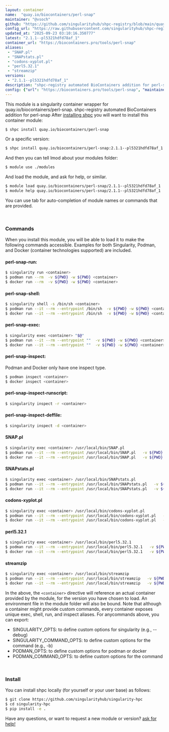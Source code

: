 ```yaml
---
layout: container
name:  "quay.io/biocontainers/perl-snap"
maintainer: "@vsoch"
github: "https://github.com/singularityhub/shpc-registry/blob/main/quay.io/biocontainers/perl-snap/container.yaml"
config_url: "https://raw.githubusercontent.com/singularityhub/shpc-registry/main/quay.io/biocontainers/perl-snap/container.yaml"
updated_at: "2025-09-23 03:10:16.350777"
latest: "2.1.1--pl5321hdfd78af_1"
container_url: "https://biocontainers.pro/tools/perl-snap"
aliases:
 - "SNAP.pl"
 - "SNAPstats.pl"
 - "codons-xyplot.pl"
 - "perl5.32.1"
 - "streamzip"
versions:
 - "2.1.1--pl5321hdfd78af_1"
description: "shpc-registry automated BioContainers addition for perl-snap"
config: {"url": "https://biocontainers.pro/tools/perl-snap", "maintainer": "@vsoch", "description": "shpc-registry automated BioContainers addition for perl-snap", "latest": {"2.1.1--pl5321hdfd78af_1": "sha256:28616a471376b39ec32320a84e7555196c70657f67a86c225f4fbf6bf3bae8cf"}, "tags": {"2.1.1--pl5321hdfd78af_1": "sha256:28616a471376b39ec32320a84e7555196c70657f67a86c225f4fbf6bf3bae8cf"}, "docker": "quay.io/biocontainers/perl-snap", "aliases": {"SNAP.pl": "/usr/local/bin/SNAP.pl", "SNAPstats.pl": "/usr/local/bin/SNAPstats.pl", "codons-xyplot.pl": "/usr/local/bin/codons-xyplot.pl", "perl5.32.1": "/usr/local/bin/perl5.32.1", "streamzip": "/usr/local/bin/streamzip"}}
---
```


This module is a singularity container wrapper for quay.io/biocontainers/perl-snap.
shpc-registry automated BioContainers addition for perl-snap
After [installing shpc](#install) you will want to install this container module:


```bash
$ shpc install quay.io/biocontainers/perl-snap
```

Or a specific version:

```bash
$ shpc install quay.io/biocontainers/perl-snap:2.1.1--pl5321hdfd78af_1
```

And then you can tell lmod about your modules folder:

```bash
$ module use ./modules
```

And load the module, and ask for help, or similar.

```bash
$ module load quay.io/biocontainers/perl-snap/2.1.1--pl5321hdfd78af_1
$ module help quay.io/biocontainers/perl-snap/2.1.1--pl5321hdfd78af_1
```

You can use tab for auto-completion of module names or commands that are provided.

<br>

### Commands

When you install this module, you will be able to load it to make the following commands accessible.
Examples for both Singularity, Podman, and Docker (container technologies supported) are included.

#### perl-snap-run:

```bash
$ singularity run <container>
$ podman run --rm  -v ${PWD} -w ${PWD} <container>
$ docker run --rm  -v ${PWD} -w ${PWD} <container>
```

#### perl-snap-shell:

```bash
$ singularity shell -s /bin/sh <container>
$ podman run --it --rm --entrypoint /bin/sh  -v ${PWD} -w ${PWD} <container>
$ docker run --it --rm --entrypoint /bin/sh  -v ${PWD} -w ${PWD} <container>
```

#### perl-snap-exec:

```bash
$ singularity exec <container> "$@"
$ podman run --it --rm --entrypoint ""  -v ${PWD} -w ${PWD} <container> "$@"
$ docker run --it --rm --entrypoint ""  -v ${PWD} -w ${PWD} <container> "$@"
```

#### perl-snap-inspect:

Podman and Docker only have one inspect type.

```bash
$ podman inspect <container>
$ docker inspect <container>
```

#### perl-snap-inspect-runscript:

```bash
$ singularity inspect -r <container>
```

#### perl-snap-inspect-deffile:

```bash
$ singularity inspect -d <container>
```


#### SNAP.pl

```bash
$ singularity exec <container> /usr/local/bin/SNAP.pl
$ podman run --it --rm --entrypoint /usr/local/bin/SNAP.pl   -v ${PWD} -w ${PWD} <container> -c " $@"
$ docker run --it --rm --entrypoint /usr/local/bin/SNAP.pl   -v ${PWD} -w ${PWD} <container> -c " $@"
```


#### SNAPstats.pl

```bash
$ singularity exec <container> /usr/local/bin/SNAPstats.pl
$ podman run --it --rm --entrypoint /usr/local/bin/SNAPstats.pl   -v ${PWD} -w ${PWD} <container> -c " $@"
$ docker run --it --rm --entrypoint /usr/local/bin/SNAPstats.pl   -v ${PWD} -w ${PWD} <container> -c " $@"
```


#### codons-xyplot.pl

```bash
$ singularity exec <container> /usr/local/bin/codons-xyplot.pl
$ podman run --it --rm --entrypoint /usr/local/bin/codons-xyplot.pl   -v ${PWD} -w ${PWD} <container> -c " $@"
$ docker run --it --rm --entrypoint /usr/local/bin/codons-xyplot.pl   -v ${PWD} -w ${PWD} <container> -c " $@"
```


#### perl5.32.1

```bash
$ singularity exec <container> /usr/local/bin/perl5.32.1
$ podman run --it --rm --entrypoint /usr/local/bin/perl5.32.1   -v ${PWD} -w ${PWD} <container> -c " $@"
$ docker run --it --rm --entrypoint /usr/local/bin/perl5.32.1   -v ${PWD} -w ${PWD} <container> -c " $@"
```


#### streamzip

```bash
$ singularity exec <container> /usr/local/bin/streamzip
$ podman run --it --rm --entrypoint /usr/local/bin/streamzip   -v ${PWD} -w ${PWD} <container> -c " $@"
$ docker run --it --rm --entrypoint /usr/local/bin/streamzip   -v ${PWD} -w ${PWD} <container> -c " $@"
```



In the above, the `<container>` directive will reference an actual container provided
by the module, for the version you have chosen to load. An environment file in the
module folder will also be bound. Note that although a container
might provide custom commands, every container exposes unique exec, shell, run, and
inspect aliases. For anycommands above, you can export:

 - SINGULARITY_OPTS: to define custom options for singularity (e.g., --debug)
 - SINGULARITY_COMMAND_OPTS: to define custom options for the command (e.g., -b)
 - PODMAN_OPTS: to define custom options for podman or docker
 - PODMAN_COMMAND_OPTS: to define custom options for the command

<br>

### Install

You can install shpc locally (for yourself or your user base) as follows:

```bash
$ git clone https://github.com/singularityhub/singularity-hpc
$ cd singularity-hpc
$ pip install -e .
```

Have any questions, or want to request a new module or version? [ask for help!](https://github.com/singularityhub/singularity-hpc/issues)